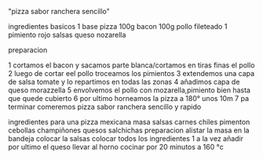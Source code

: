 "pizza sabor ranchera sencillo"

ingredientes basicos
1 base pizza
100g bacon
100g pollo fileteado
1 pimiento rojo
salsas
queso nozarella

preparacion

1 cortamos el bacon y sacamos parte blanca/cortamos en tiras finas el pollo
2 luego de cortar eel pollo troceamos los pimientos
3 extendemos una capa de salsa tomate y lo repartimos en todas las zonas
4 añadimos capa de queso morazzella
5 envolvemos el pollo con mozarella,pimiento bien hasta que quede cubierto
6 por ultimo horneamos la pizza a 180° unos 10m 
7 pa terminar comeremos pizza sabor ranchera sencillo y rapido














































ingredientes para una pizza mexicana
masa
salsas
carnes
chiles
pimenton
cebollas
champiñones
quesos
salchichas
preparacion
alistar la masa en la bandeja
colocar la salsas
colocar todos los ingredientes 1 a la vez
añadir por ultimo el queso
llevar al horno
cocinar por 20 minutos a 160 °c